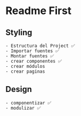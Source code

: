 # Readme First

## Styling

    - Estructura del Project ✅
    - Importar fuentes ✅
    - Montar fuentes ✅
    - crear componentes ✅
    - crear módulos
    - crear paginas

## Design

    - componentizar ✅
    - modulizar ✅
